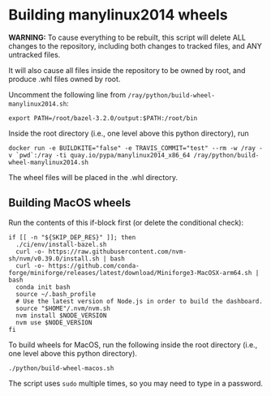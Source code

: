 # Building manylinux2014 wheels

**WARNING:** To cause everything to be rebuilt, this script will delete ALL changes to the
repository, including both changes to tracked files, and ANY untracked files.

It will also cause all files inside the repository to be owned by root, and
produce .whl files owned by root.


Uncomment the following line from `/ray/python/build-wheel-manylinux2014.sh`:
```
export PATH=/root/bazel-3.2.0/output:$PATH:/root/bin
```

Inside the root directory (i.e., one level above this python directory), run

```
docker run -e BUILDKITE="false" -e TRAVIS_COMMIT="test" --rm -w /ray -v `pwd`:/ray -ti quay.io/pypa/manylinux2014_x86_64 /ray/python/build-wheel-manylinux2014.sh
```

The wheel files will be placed in the .whl directory.

## Building MacOS wheels

Run the contents of this if-block first (or delete the conditional check):
```
if [[ -n "${SKIP_DEP_RES}" ]]; then
  ./ci/env/install-bazel.sh
  curl -o- https://raw.githubusercontent.com/nvm-sh/nvm/v0.39.0/install.sh | bash
  curl -o- https://github.com/conda-forge/miniforge/releases/latest/download/Miniforge3-MacOSX-arm64.sh | bash
  conda init bash
  source ~/.bash_profile
  # Use the latest version of Node.js in order to build the dashboard.
  source "$HOME"/.nvm/nvm.sh
  nvm install $NODE_VERSION
  nvm use $NODE_VERSION
fi
```

To build wheels for MacOS, run the following inside the root directory (i.e.,
one level above this python directory).

```
./python/build-wheel-macos.sh
```

The script uses `sudo` multiple times, so you may need to type in a password.
